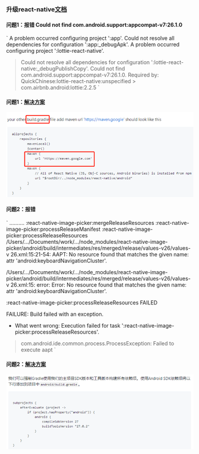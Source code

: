 ### 升级react-native[文档](https://reactnative.cn/docs/0.41/upgrading.html)

#### 问题1：报错 Could not find com.android.support:appcompat-v7:26.1.0
`
A problem occurred configuring project ':app'.
Could not resolve all dependencies for configuration ':app:_debugApk'.
A problem occurred configuring project ':lottie-react-native'.
> Could not resolve all dependencies for configuration ':lottie-react-native:_debugPublishCopy'.
> Could not find com.android.support:appcompat-v7:26.1.0.
Required by:
QuickChinese:lottie-react-native:unspecified > com.airbnb.android:lottie:2.2.5
`
#### 问题1：[解决方案](https://github.com/react-community/lottie-react-native/issues/203)
![图片](./img/appcompat-v_x.x.x.jpg)

#### 问题2：报错 
`
..........
:react-native-image-picker:mergeReleaseResources
:react-native-image-picker:processReleaseManifest
:react-native-image-picker:processReleaseResources
/Users/.../Documents/work/.../node_modules/react-native-image-picker/android/build/intermediates/res/merged/release/values-v26/values-v
26.xml:15:21-54: AAPT: No resource found that matches the given name: attr 'android:keyboardNavigationCluster'.

/Users/.../Documents/work/.../node_modules/react-native-image-picker/android/build/intermediates/res/merged/release/values-v26/values-v
26.xml:15: error: Error: No resource found that matches the given name: attr 'android:keyboardNavigationCluster'.


:react-native-image-picker:processReleaseResources FAILED

FAILURE: Build failed with an exception.

* What went wrong:
Execution failed for task ':react-native-image-picker:processReleaseResources'.
> com.android.ide.common.process.ProcessException: Failed to execute aapt
`

#### 问题2：[解决方案](https://github.com/react-community/react-native-image-picker/issues/882)
![图片](./img/androidkeyboardNavigationCluster.jpg)